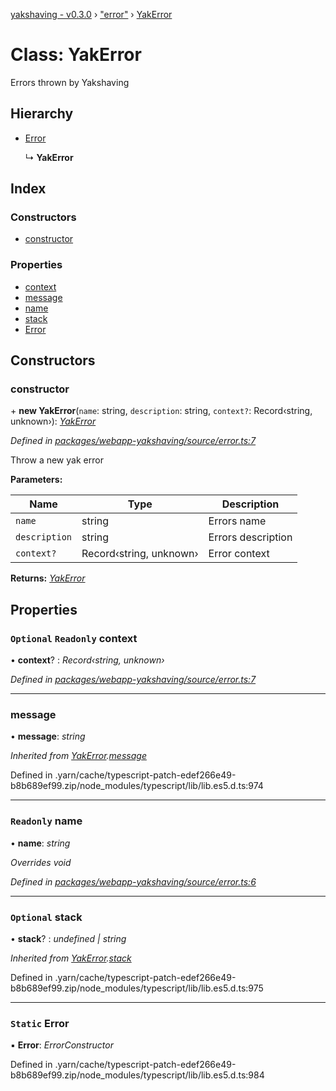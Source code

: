 [yakshaving - v0.3.0](../README.md) › ["error"](../modules/_error_.md) › [YakError](_error_.yakerror.md)

# Class: YakError

Errors thrown by Yakshaving

## Hierarchy

* [Error](_error_.yakerror.md#static-error)

  ↳ **YakError**

## Index

### Constructors

* [constructor](_error_.yakerror.md#constructor)

### Properties

* [context](_error_.yakerror.md#optional-readonly-context)
* [message](_error_.yakerror.md#message)
* [name](_error_.yakerror.md#readonly-name)
* [stack](_error_.yakerror.md#optional-stack)
* [Error](_error_.yakerror.md#static-error)

## Constructors

###  constructor

\+ **new YakError**(`name`: string, `description`: string, `context?`: Record‹string, unknown›): *[YakError](_error_.yakerror.md)*

*Defined in [packages/webapp-yakshaving/source/error.ts:7](https://github.com/d-zone-org/d-zone/blob/85b6f01/packages/webapp-yakshaving/source/error.ts#L7)*

Throw a new yak error

**Parameters:**

Name | Type | Description |
------ | ------ | ------ |
`name` | string | Errors name |
`description` | string | Errors description |
`context?` | Record‹string, unknown› | Error context  |

**Returns:** *[YakError](_error_.yakerror.md)*

## Properties

### `Optional` `Readonly` context

• **context**? : *Record‹string, unknown›*

*Defined in [packages/webapp-yakshaving/source/error.ts:7](https://github.com/d-zone-org/d-zone/blob/85b6f01/packages/webapp-yakshaving/source/error.ts#L7)*

___

###  message

• **message**: *string*

*Inherited from [YakError](_error_.yakerror.md).[message](_error_.yakerror.md#message)*

Defined in .yarn/cache/typescript-patch-edef266e49-b8b689ef99.zip/node_modules/typescript/lib/lib.es5.d.ts:974

___

### `Readonly` name

• **name**: *string*

*Overrides void*

*Defined in [packages/webapp-yakshaving/source/error.ts:6](https://github.com/d-zone-org/d-zone/blob/85b6f01/packages/webapp-yakshaving/source/error.ts#L6)*

___

### `Optional` stack

• **stack**? : *undefined | string*

*Inherited from [YakError](_error_.yakerror.md).[stack](_error_.yakerror.md#optional-stack)*

Defined in .yarn/cache/typescript-patch-edef266e49-b8b689ef99.zip/node_modules/typescript/lib/lib.es5.d.ts:975

___

### `Static` Error

▪ **Error**: *ErrorConstructor*

Defined in .yarn/cache/typescript-patch-edef266e49-b8b689ef99.zip/node_modules/typescript/lib/lib.es5.d.ts:984
